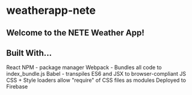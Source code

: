 # weatherapp-nete

## Welcome to the NETE Weather App!

## Built With... 
React
NPM - package manager
Webpack - Bundles all code to index_bundle.js
Babel - transpiles ES6 and JSX to browser-compliant JS  
CSS + Style loaders allow "require" of CSS files as modules 
Deployed to Firebase 
